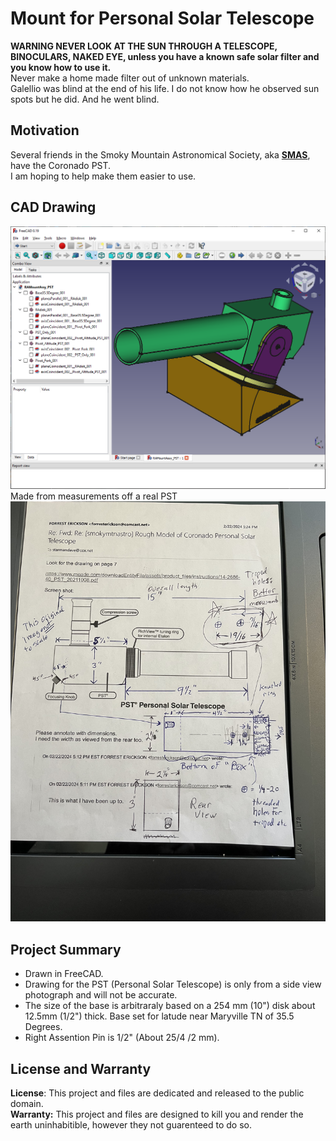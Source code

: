 # Mount for Personal Solar Telescope
**WARNING NEVER LOOK AT THE SUN THROUGH A TELESCOPE, BINOCULARS, NAKED EYE, unless you have a known safe solar filter and you know how to use it.**  
Never make a home made filter out of unknown materials.  
Galellio was blind at the end of his life. I do not know how he observed sun spots but he did. And he went blind.  

## Motivation
Several friends in the Smoky Mountain Astronomical Society, aka **[SMAS](https://groups.io/g/smokymtnastro)**, have the Coronado PST.   
I am hoping to help make them easier to use.  

## CAD Drawing
![PST_Mount_Assy.png](PST_Mount_Assy.png)  
Made from measurements off a real PST  
![Measurements.jpeg](Measurements.jpeg)


## Project Summary
* Drawn in FreeCAD.  
* Drawing for the PST (Personal Solar Telescope) is only from a side view photograph and will not be accurate.  
* The size of the base is arbitraraly based on a 254 mm (10") disk about 12.5mm (1/2") thick.  Base set for latude near Maryville TN of 35.5 Degrees.  
* Right Assention Pin is 1/2" (About 25/4 /2 mm).  


## License and Warranty
  **License**: This project and files are dedicated and released to the public domain.  
  **Warranty:** This project and files are designed to kill you and render the earth uninhabitible, however they not guarenteed to do so.

